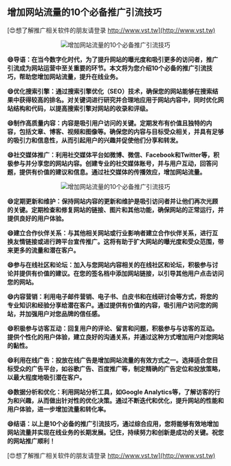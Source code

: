 ## **增加网站流量的10个必备推广引流技巧**

[😍想了解推广相关软件的朋友请登录 http://www.vst.tw](http://www.vst.tw)

 <center><img src="https://vst.tw/MP4/tuiguang/png/3.png" alt="增加网站流量的10个必备推广引流技巧"></center>

**😄导语：在当今数字化时代，为了提升网站的曝光度和吸引更多的访问者，推广引流成为网站运营中至关重要的环节。本文将为您介绍10个必备的推广引流技巧，帮助您增加网站流量，提升在线业务。**

**😄优化搜索引擎：通过搜索引擎优化（SEO）技术，确保您的网站能够在搜索结果中获得较高的排名。对关键词进行研究并合理地应用于网站内容中，同时优化网站结构和代码，以提高搜索引擎对网站的收录和评级。**

**😄制作高质量内容：内容是吸引用户访问的关键。定期发布有价值且独特的内容，包括文章、博客、视频和图像等。确保您的内容与目标受众相关，并具有足够的吸引力和信息性，从而引起用户的兴趣并促使他们分享和转发。**

**😄社交媒体推广：利用社交媒体平台如微博、微信、Facebook和Twitter等，积极参与并分享您的网站内容。创建专业的社交媒体账号，并与用户互动，回答问题，提供有价值的建议和信息。通过社交媒体的传播效应，增加网站流量。**

 <center><img src="https://vst.tw/MP4/tuiguang/png/7.png" alt="增加网站流量的10个必备推广引流技巧"></center>

**😄定期更新和维护：保持网站内容的更新和维护是吸引访问者并让他们再次光顾的关键。定期检查和修复网站的链接、图片和其他功能，确保网站的正常运行，并提供良好的用户体验。**

**😄建立合作伙伴关系：与其他相关网站或行业影响者建立合作伙伴关系，进行互换友情链接或进行跨平台宣传推广。这将有助于扩大网站的曝光度和受众范围，带来更多的流量和潜在客户。**

**😄参与在线社区和论坛：加入与您网站内容相关的在线社区和论坛，积极参与讨论并提供有价值的建议。在您的签名档中添加网站链接，以引导其他用户点击访问您的网站。**

**😄内容营销：利用电子邮件营销、电子书、白皮书和在线研讨会等方式，将您的专业知识和经验分享给潜在客户。通过提供有价值的内容，吸引用户访问您的网站，并加强用户对您品牌的信任感。**

**😄积极参与访客互动：回复用户的评论、留言和问题，积极参与与访客的互动。提供个性化的用户体验，建立良好的沟通关系，并通过这种方式增加用户对您网站的黏性。**

**😄利用在线广告：投放在线广告是增加网站流量的有效方式之一。选择适合您目标受众的广告平台，如谷歌广告、百度推广等，制定精确的广告定位和投放策略，以最大程度地吸引潜在客户。**

**😄数据分析和优化：利用网站分析工具，如Google Analytics等，了解访客的行为和兴趣，从而做出针对性的优化决策。通过不断迭代和优化，提升网站的性能和用户体验，进一步增加流量和转化率。**

**😄结语：以上是10个必备的推广引流技巧，通过综合应用，您将能够有效地增加网站流量并实现在线业务的长期发展。记住，持续努力和创新是成功的关键。祝您的网站推广顺利！**

[😍想了解推广相关软件的朋友请登录 http://www.vst.tw](http://www.vst.tw)



